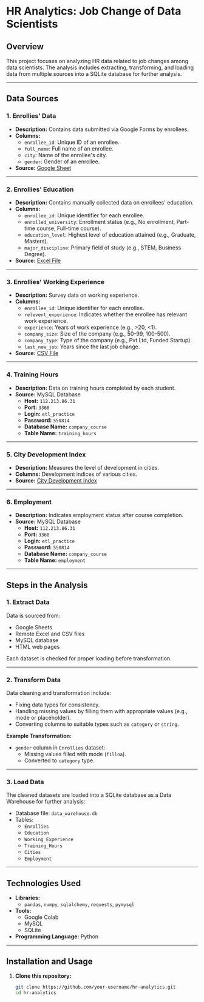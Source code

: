 # HR Analytics: Job Change of Data Scientists

## Overview

This project focuses on analyzing HR data related to job changes among data scientists. The analysis includes extracting, transforming, and loading data from multiple sources into a SQLite database for further analysis.

---

## Data Sources

### **1. Enrollies' Data**
- **Description:** Contains data submitted via Google Forms by enrollees.
- **Columns:**
  - `enrollee_id`: Unique ID of an enrollee.
  - `full_name`: Full name of an enrollee.
  - `city`: Name of the enrollee's city.
  - `gender`: Gender of an enrollee.
- **Source:** [Google Sheet](https://docs.google.com/spreadsheets/d/1VCkHwBjJGRJ21asd9pxW4_0z2PWuKhbLR3gUHm-p4GI/edit?usp=sharing)

---

### **2. Enrollies' Education**
- **Description:** Contains manually collected data on enrollees' education.
- **Columns:**
  - `enrollee_id`: Unique identifier for each enrollee.
  - `enrolled_university`: Enrollment status (e.g., No enrollment, Part-time course, Full-time course).
  - `education_level`: Highest level of education attained (e.g., Graduate, Masters).
  - `major_discipline`: Primary field of study (e.g., STEM, Business Degree).
- **Source:** [Excel File](https://assets.swisscoding.edu.vn/company_course/enrollies_education.xlsx)

---

### **3. Enrollies' Working Experience**
- **Description:** Survey data on working experience.
- **Columns:**
  - `enrollee_id`: Unique identifier for each enrollee.
  - `relevent_experience`: Indicates whether the enrollee has relevant work experience.
  - `experience`: Years of work experience (e.g., >20, <1).
  - `company_size`: Size of the company (e.g., 50-99, 100-500).
  - `company_type`: Type of the company (e.g., Pvt Ltd, Funded Startup).
  - `last_new_job`: Years since the last job change.
- **Source:** [CSV File](https://assets.swisscoding.edu.vn/company_course/work_experience.csv)

---

### **4. Training Hours**
- **Description:** Data on training hours completed by each student.
- **Source:** MySQL Database
  - **Host:** `112.213.86.31`
  - **Port:** `3360`
  - **Login:** `etl_practice`
  - **Password:** `550814`
  - **Database Name:** `company_course`
  - **Table Name:** `training_hours`

---

### **5. City Development Index**
- **Description:** Measures the level of development in cities.
- **Columns:** Development indices of various cities.
- **Source:** [City Development Index](https://sca-programming-school.github.io/city_development_index/index.html)

---

### **6. Employment**
- **Description:** Indicates employment status after course completion.
- **Source:** MySQL Database
  - **Host:** `112.213.86.31`
  - **Port:** `3360`
  - **Login:** `etl_practice`
  - **Password:** `550814`
  - **Database Name:** `company_course`
  - **Table Name:** `employment`

---

## Steps in the Analysis

### **1. Extract Data**
Data is sourced from:
- Google Sheets
- Remote Excel and CSV files
- MySQL database
- HTML web pages

Each dataset is checked for proper loading before transformation.

---

### **2. Transform Data**
Data cleaning and transformation include:
- Fixing data types for consistency.
- Handling missing values by filling them with appropriate values (e.g., mode or placeholder).
- Converting columns to suitable types such as `category` or `string`.

**Example Transformation:**
- `gender` column in `Enrollies` dataset:
  - Missing values filled with mode (`fillna`).
  - Converted to `category` type.

---

### **3. Load Data**
The cleaned datasets are loaded into a SQLite database as a Data Warehouse for further analysis:
- Database file: `data_warehouse.db`
- Tables:
  - `Enrollies`
  - `Education`
  - `Working_Experience`
  - `Training_Hours`
  - `Cities`
  - `Employment`

---

## Technologies Used
- **Libraries:** 
  - `pandas`, `numpy`, `sqlalchemy`, `requests`, `pymysql`
- **Tools:**
  - Google Colab
  - MySQL
  - SQLite
- **Programming Language:** Python

---

## Installation and Usage

1. **Clone this repository:**
   ```bash
   git clone https://github.com/your-username/hr-analytics.git
   cd hr-analytics
